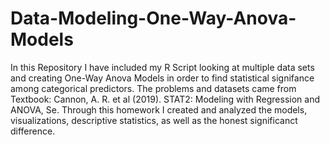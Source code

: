 # Data-Modeling-One-Way-Anova-Models
In this Repository I have included my R Script looking at multiple data sets and creating One-Way Anova Models in order to find statistical signifance among categorical predictors. The problems and datasets came from Textbook: Cannon, A. R. et al (2019). STAT2: Modeling with Regression and ANOVA, Se. Through this homework I created and analyzed the models, visualizations, descriptive statistics, as well as the honest significanct difference. 

